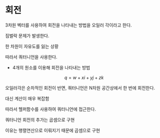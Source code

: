 # 회전

3차원 벡터를 사용하여 회전을 나타내는 방법을 오일러 각이라고 한다.

짐벌락 문제가 발생한다.

한 차원이 자유도를 잃는 상황

따라서 쿼터니언을 사용한다.

- 4개의 원소를 이용해 회전을 나타내는 방법

$$ q = w + xi + yj + zk $$

오일러각은 순차적인 회전이 반면, 쿼터니언은 N차원 공간상에서 한 번에 회전한다.

대신 계산이 매우 복잡함

따라서 헬퍼함수를 사용하여 쿼터니언에 접근한다.

쿼터니언 회전의 추가는 곱셈으로 구현

이유는 행렬연산으로 이뤄지기 때문에 곱셈으로 구현
